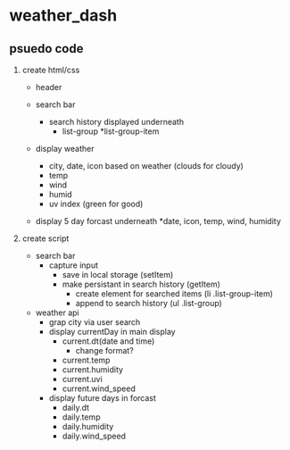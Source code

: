 # weather_dash

## psuedo code

1) create html/css
    * header
    * search bar
        * search history displayed underneath
            * list-group
                *list-group-item
    * display weather 
        * city, date, icon based on weather (clouds for cloudy)
        * temp
        * wind
        * humid
        * uv index (green for good)
            
    * display 5 day forcast underneath
        *date, icon, temp, wind, humidity

2) create script
    * search bar
        * capture input 
            * save in local storage (setItem)
            * make persistant in search history (getItem)
                * create element for searched items (li .list-group-item)
                * append to search history (ul .list-group)
    * weather api
        * grap city via user search
        * display currentDay in main display
            * current.dt(date and time)
                * change format?
            * current.temp
            * current.humidity
            * current.uvi
            * current.wind_speed
        * display future days in forcast
            * daily.dt
            * daily.temp
            * daily.humidity
            * daily.wind_speed
